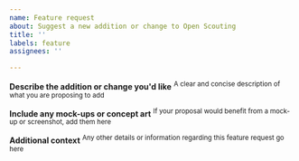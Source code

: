```yaml
---
name: Feature request
about: Suggest a new addition or change to Open Scouting
title: ''
labels: feature
assignees: ''

---
```


**Describe the addition or change you'd like**
<sup>A clear and concise description of what you are proposing to add</sup>


**Include any mock-ups or concept art**
<sup>If your proposal would benefit from a mock-up or screenshot, add them here</sup>


**Additional context**
<sup>Any other details or information regarding this feature request go here</sup>
